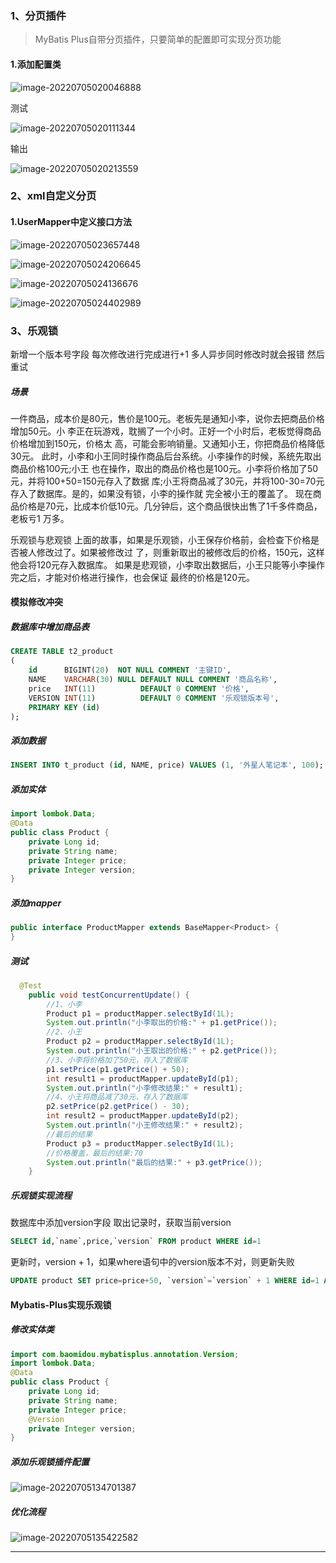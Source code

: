 ### 1、分页插件

> MyBatis Plus自带分页插件，只要简单的配置即可实现分页功能

#### 1.添加配置类

![image-20220705020046888](https://tva1.sinaimg.cn/large/e6c9d24egy1h3vfomx9rxj21l40gctbg.jpg)

测试

![image-20220705020111344](https://tva1.sinaimg.cn/large/e6c9d24egy1h3vfp2xc4yj21y80gitc1.jpg)

输出

![image-20220705020213559](https://tva1.sinaimg.cn/large/e6c9d24egy1h3vfq5tfirj222x0u0q8n.jpg)

### 2、xml自定义分页

#### 1.UserMapper中定义接口方法

![image-20220705023657448](https://tva1.sinaimg.cn/large/e6c9d24egy1h3vgqak9gwj21h80bu40d.jpg)

![image-20220705024206645](https://tva1.sinaimg.cn/large/e6c9d24egy1h3vgvnxyzmj21hu084dh3.jpg)

![image-20220705024136676](https://tva1.sinaimg.cn/large/e6c9d24egy1h3vgvrkidrj21q60fg418.jpg)

![image-20220705024402989](https://tva1.sinaimg.cn/large/e6c9d24egy1h3vgxnx5cij21vs0gkn0m.jpg)



### 3、乐观锁

 新增一个版本号字段 每次修改进行完成进行+1 多人异步同时修改时就会报错 然后重试

##### 场景

一件商品，成本价是80元，售价是100元。老板先是通知小李，说你去把商品价格增加50元。小 李正在玩游戏，耽搁了一个小时。正好一个小时后，老板觉得商品价格增加到150元，价格太 高，可能会影响销量。又通知小王，你把商品价格降低30元。
此时，小李和小王同时操作商品后台系统。小李操作的时候，系统先取出商品价格100元;小王 也在操作，取出的商品价格也是100元。小李将价格加了50元，并将100+50=150元存入了数据 库;小王将商品减了30元，并将100-30=70元存入了数据库。是的，如果没有锁，小李的操作就 完全被小王的覆盖了。
现在商品价格是70元，比成本价低10元。几分钟后，这个商品很快出售了1千多件商品，老板亏1 万多。

乐观锁与悲观锁
上面的故事，如果是乐观锁，小王保存价格前，会检查下价格是否被人修改过了。如果被修改过 了，则重新取出的被修改后的价格，150元，这样他会将120元存入数据库。
如果是悲观锁，小李取出数据后，小王只能等小李操作完之后，才能对价格进行操作，也会保证 最终的价格是120元。

#### 模拟修改冲突

##### 数据库中增加商品表

```sql
CREATE TABLE t2_product
(
    id      BIGINT(20)  NOT NULL COMMENT '主键ID',
    NAME    VARCHAR(30) NULL DEFAULT NULL COMMENT '商品名称',
    price   INT(11)          DEFAULT 0 COMMENT '价格',
    VERSION INT(11)          DEFAULT 0 COMMENT '乐观锁版本号',
    PRIMARY KEY (id)
);
```

##### 添加数据

```sql
INSERT INTO t_product (id, NAME, price) VALUES (1, '外星人笔记本', 100);
```

##### 添加实体

```java
import lombok.Data;
@Data
public class Product {
    private Long id;
    private String name;
    private Integer price;
    private Integer version;
}
```

##### 添加mapper

```java
public interface ProductMapper extends BaseMapper<Product> {
}
```

##### **测试**

```java
  @Test
    public void testConcurrentUpdate() {
        //1、小李
        Product p1 = productMapper.selectById(1L);
        System.out.println("小李取出的价格:" + p1.getPrice());
        //2、小王
        Product p2 = productMapper.selectById(1L);
        System.out.println("小王取出的价格:" + p2.getPrice());
        //3、小李将价格加了50元，存入了数据库
        p1.setPrice(p1.getPrice() + 50);
        int result1 = productMapper.updateById(p1);
        System.out.println("小李修改结果:" + result1);
        //4、小王将商品减了30元，存入了数据库
        p2.setPrice(p2.getPrice() - 30);
        int result2 = productMapper.updateById(p2);
        System.out.println("小王修改结果:" + result2);
        //最后的结果
        Product p3 = productMapper.selectById(1L);
        //价格覆盖，最后的结果:70
        System.out.println("最后的结果:" + p3.getPrice());
    }
```

##### 乐观锁实现流程

数据库中添加version字段 取出记录时，获取当前version

```sql
SELECT id,`name`,price,`version` FROM product WHERE id=1
```

更新时，version + 1，如果where语句中的version版本不对，则更新失败

```sql
UPDATE product SET price=price+50, `version`=`version` + 1 WHERE id=1 AND `version`=1
```

#### Mybatis-Plus实现乐观锁 

##### 修改实体类

```java
import com.baomidou.mybatisplus.annotation.Version;
import lombok.Data;
@Data
public class Product {
    private Long id;
    private String name;
    private Integer price;
    @Version
    private Integer version;
}
```

##### 添加乐观锁插件配置

![image-20220705134701387](https://tva1.sinaimg.cn/large/e6c9d24egy1h3w03huk6dj21qe0d6q5k.jpg)

##### 优化流程

![image-20220705135422582](https://tva1.sinaimg.cn/large/e6c9d24egy1h3w0b56shhj21z60tatgf.jpg)

---

